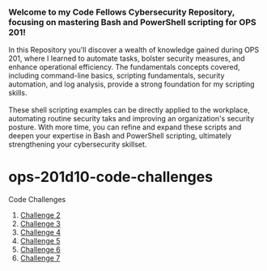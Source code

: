 ### Welcome to my Code Fellows Cybersecurity Repository, focusing on mastering Bash and PowerShell scripting for OPS 201!
In this Repository you'll discover a wealth of knowledge gained during OPS 201, where I learned to automate tasks, bolster security measures, and enhance operational efficiency. The fundamentals concepts covered, including command-line basics, scripting fundamentals, security automation, and log analysis, provide a strong foundation for my scripting skills.
<br>
<br>
These shell scripting examples can be directly applied to the workplace, automating routine security taks and improving an organization's security posture. With more time, you can refine and expand these scripts and deepen your expertise in Bash and PowerShell scripting, ultimately strengthening your cybersecurity skillset.

# ops-201d10-code-challenges
Code Challenges
1. [Challenge 2](index/201_2_my_first_bash_script.sh)
2. [Challenge 3](index/201_3_functions.sh)
3. [Challenge 4](index/201_4_arrays.sh)
4. [Challenge 5](index/201_5_loops.sh)
5. [Challenge 6](index/201_6_conditionals.sh)
6. [Challenge 7](index/201_7_system_information.sh)

